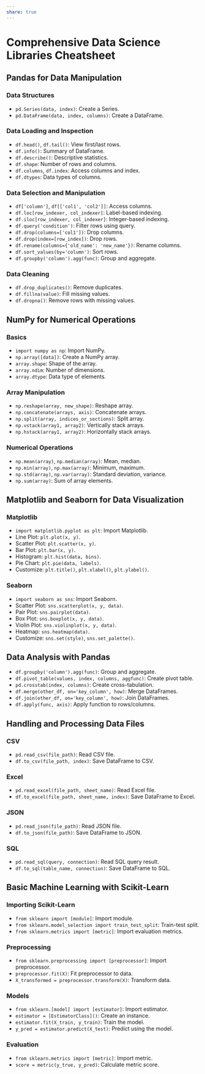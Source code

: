 ```yaml
---
share: true
---
```


# Comprehensive Data Science Libraries Cheatsheet

## Pandas for Data Manipulation

### Data Structures

- `pd.Series(data, index)`: Create a Series.
- `pd.DataFrame(data, index, columns)`: Create a DataFrame.

### Data Loading and Inspection

- `df.head()`, `df.tail()`: View first/last rows.
- `df.info()`: Summary of DataFrame.
- `df.describe()`: Descriptive statistics.
- `df.shape`: Number of rows and columns.
- `df.columns`, `df.index`: Access columns and index.
- `df.dtypes`: Data types of columns.

### Data Selection and Manipulation

- `df['column']`, `df[['col1', 'col2']]`: Access columns.
- `df.loc[row_indexer, col_indexer]`: Label-based indexing.
- `df.iloc[row_indexer, col_indexer]`: Integer-based indexing.
- `df.query('condition')`: Filter rows using query.
- `df.drop(columns=['col1'])`: Drop columns.
- `df.drop(index=[row_index])`: Drop rows.
- `df.rename(columns={'old_name': 'new_name'})`: Rename columns.
- `df.sort_values(by='column')`: Sort rows.
- `df.groupby('column').agg(func)`: Group and aggregate.

### Data Cleaning

- `df.drop_duplicates()`: Remove duplicates.
- `df.fillna(value)`: Fill missing values.
- `df.dropna()`: Remove rows with missing values.

## NumPy for Numerical Operations

### Basics

- `import numpy as np`: Import NumPy.
- `np.array([data])`: Create a NumPy array.
- `array.shape`: Shape of the array.
- `array.ndim`: Number of dimensions.
- `array.dtype`: Data type of elements.

### Array Manipulation

- `np.reshape(array, new_shape)`: Reshape array.
- `np.concatenate(arrays, axis)`: Concatenate arrays.
- `np.split(array, indices_or_sections)`: Split array.
- `np.vstack(array1, array2)`: Vertically stack arrays.
- `np.hstack(array1, array2)`: Horizontally stack arrays.

### Numerical Operations

- `np.mean(array)`, `np.median(array)`: Mean, median.
- `np.min(array)`, `np.max(array)`: Minimum, maximum.
- `np.std(array)`, `np.var(array)`: Standard deviation, variance.
- `np.sum(array)`: Sum of array elements.

## Matplotlib and Seaborn for Data Visualization

### Matplotlib

- `import matplotlib.pyplot as plt`: Import Matplotlib.
- Line Plot: `plt.plot(x, y)`.
- Scatter Plot: `plt.scatter(x, y)`.
- Bar Plot: `plt.bar(x, y)`.
- Histogram: `plt.hist(data, bins)`.
- Pie Chart: `plt.pie(data, labels)`.
- Customize: `plt.title()`, `plt.xlabel()`, `plt.ylabel()`.

### Seaborn

- `import seaborn as sns`: Import Seaborn.
- Scatter Plot: `sns.scatterplot(x, y, data)`.
- Pair Plot: `sns.pairplot(data)`.
- Box Plot: `sns.boxplot(x, y, data)`.
- Violin Plot: `sns.violinplot(x, y, data)`.
- Heatmap: `sns.heatmap(data)`.
- Customize: `sns.set(style)`, `sns.set_palette()`.

## Data Analysis with Pandas

- `df.groupby('column').agg(func)`: Group and aggregate.
- `df.pivot_table(values, index, columns, aggfunc)`: Create pivot table.
- `pd.crosstab(index, columns)`: Create cross-tabulation.
- `df.merge(other_df, on='key_column', how)`: Merge DataFrames.
- `df.join(other_df, on='key_column', how)`: Join DataFrames.
- `df.apply(func, axis)`: Apply function to rows/columns.

## Handling and Processing Data Files

### CSV

- `pd.read_csv(file_path)`: Read CSV file.
- `df.to_csv(file_path, index)`: Save DataFrame to CSV.

### Excel

- `pd.read_excel(file_path, sheet_name)`: Read Excel file.
- `df.to_excel(file_path, sheet_name, index)`: Save DataFrame to Excel.

### JSON

- `pd.read_json(file_path)`: Read JSON file.
- `df.to_json(file_path)`: Save DataFrame to JSON.

### SQL

- `pd.read_sql(query, connection)`: Read SQL query result.
- `df.to_sql(table_name, connection)`: Save DataFrame to SQL.

## Basic Machine Learning with Scikit-Learn

### Importing Scikit-Learn

- `from sklearn import [module]`: Import module.
- `from sklearn.model_selection import train_test_split`: Train-test split.
- `from sklearn.metrics import [metric]`: Import evaluation metrics.

### Preprocessing

- `from sklearn.preprocessing import [preprocessor]`: Import preprocessor.
- `preprocessor.fit(X)`: Fit preprocessor to data.
- `X_transformed = preprocessor.transform(X)`: Transform data.

### Models

- `from sklearn.[model] import [estimator]`: Import estimator.
- `estimator = [EstimatorClass]()`: Create an instance.
- `estimator.fit(X_train, y_train)`: Train the model.
- `y_pred = estimator.predict(X_test)`: Predict using the model.

### Evaluation

- `from sklearn.metrics import [metric]`: Import metric.
- `score = metric(y_true, y_pred)`: Calculate metric score.

